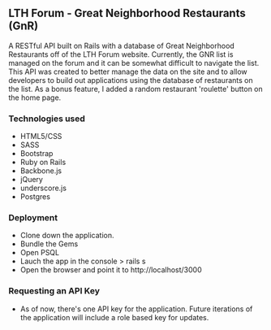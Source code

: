 ## LTH Forum - Great Neighborhood Restaurants (GnR)

A RESTful API built on Rails with a database of Great Neighborhood Restaurants off of the LTH Forum website.  Currently, the GNR list is managed on the forum and it can be somewhat difficult to navigate the list.  This API was created to better manage the data on the site and to allow developers to build out applications using the database of restaurants on the list.  As a bonus feature, I added a random restaurant 'roulette' button on the home page.

### Technologies used
* HTML5/CSS
* SASS
* Bootstrap
* Ruby on Rails
* Backbone.js
* jQuery
* underscore.js
* Postgres

### Deployment
* Clone down the application.
* Bundle the Gems
* Open PSQL
* Lauch the app in the console > rails s
* Open the browser and point it to http://localhost/3000


### Requesting an API Key
* As of now, there's one API key for the application.  Future iterations of the application will include a role based key for updates.
